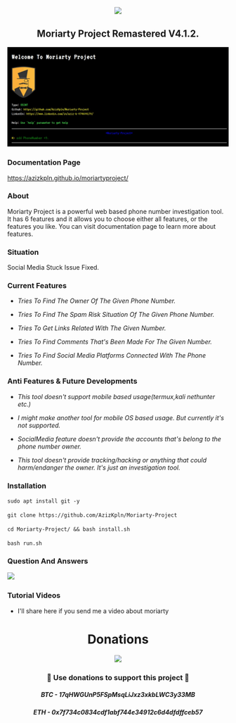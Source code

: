 <p align="center" width="100%">
    <img width="19%" src="https://i.ibb.co/bvKNrwx/t5179.png">
</p>
<h2 align="center" width="100%">Moriarty Project Remastered V4.1.2.</h2>

![](banners/gif.gif)

### Documentation Page

<a href="https://azizkpln.github.io/moriartyproject/" target="_blank">https://azizkpln.github.io/moriartyproject/</a>

### About
Moriarty Project is a powerful web based phone number investigation tool. It has 6 features and it allows you to choose either all features, or the features you like. You can visit documentation page to learn more about features.

### Situation
Social Media Stuck Issue Fixed.

### Current Features
- *Tries To Find The Owner Of The Given Phone Number.*

- *Tries To Find The Spam Risk Situation Of The Given Phone Number.*

- *Tries To Get Links Related With The Given Number.*

- *Tries To Find Comments That's Been Made For The Given Number.*

- *Tries To Find Social Media Platforms Connected With The Phone Number.*

### Anti Features & Future Developments
- *This tool doesn't support mobile based usage(termux,kali nethunter etc.)*

- *I might make another tool for mobile OS based usage. But currently it's not supported.*

- *SocialMedia feature doesn't provide the accounts that's belong to the phone number owner.*

- *This tool doesn't provide tracking/hacking or anything that could harm/endanger the owner. It's just an investigation tool.*



### Installation
````
sudo apt install git -y

git clone https://github.com/AzizKpln/Moriarty-Project

cd Moriarty-Project/ && bash install.sh

bash run.sh
````

### Question And Answers
![](https://i.ibb.co/26ycxZb/Capture.png)

### Tutorial Videos
* I'll share here if you send me a video about moriarty

<h1 align="center" width="100%">Donations</h1>
<p align="center" width="100%">
    <img width="19%" src="https://i.ibb.co/HXmPjDm/heart3.png">
</p>
<h3 align="center">🙌 Use donations to support this project 🙌</h3>
<h5 align="center">BTC - 17qHWGUnP5FSpMsqLiJxz3xkbLWC3y33MB</h5>
<h5 align="center">ETH - 0x7f734c0834cdf1abf744e34912c6d4dfdffceb57</h5>
